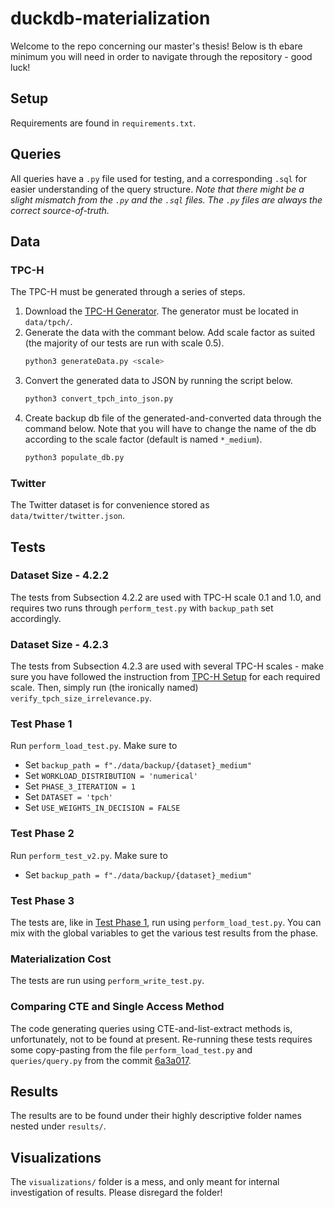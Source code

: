 # duckdb-materialization
Welcome to the repo concerning our master's thesis! Below is th ebare minimum you will need in order to navigate through the repository - good luck!

## Setup
Requirements are found in `requirements.txt`.

## Queries
All queries have a `.py` file used for testing, and a corresponding `.sql` for easier understanding of the query structure. 
_Note that there might be a slight mismatch from the `.py` and the `.sql` files. The `.py` files are always the correct source-of-truth._

## Data
### TPC-H
The TPC-H must be generated through a series of steps. 
1. Download the [TPC-H Generator](https://www.tpc.org/tpc_documents_current_versions/download_programs/tools-download-request5.asp?bm_type=TPC-H&bm_vers=3.0.1&mode=CURRENT-ONLY). The generator must be located in `data/tpch/`.
2. Generate the data with the commant below. Add scale factor as suited (the majority of our tests are run with scale 0.5).
    ```sh
    python3 generateData.py <scale>
    ```
3. Convert the generated data to JSON by running the script below. 
    ```sh
    python3 convert_tpch_into_json.py
    ```
4. Create backup db file of the generated-and-converted data through the command below. Note that you will have to change the name of the db according to the scale factor (default is named `*_medium`).
    ```sh
    python3 populate_db.py
    ```

### Twitter
The Twitter dataset is for convenience stored as `data/twitter/twitter.json`.

## Tests
### Dataset Size - 4.2.2
The tests from Subsection 4.2.2 are used with TPC-H scale 0.1 and 1.0, and requires two runs through `perform_test.py` with `backup_path` set accordingly.

### Dataset Size - 4.2.3
The tests from Subsection 4.2.3 are used with several TPC-H scales - make sure you have followed the instruction from [TPC-H Setup](#tpc-h) for each required scale. Then, simply run (the ironically named) `verify_tpch_size_irrelevance.py`.

### Test Phase 1
Run `perform_load_test.py`. Make sure to
- Set `backup_path = f"./data/backup/{dataset}_medium"`
- Set `WORKLOAD_DISTRIBUTION = 'numerical'`
- Set `PHASE_3_ITERATION = 1`
- Set `DATASET = 'tpch'`
- Set `USE_WEIGHTS_IN_DECISION = FALSE`

### Test Phase 2
Run `perform_test_v2.py`. Make sure to
- Set `backup_path = f"./data/backup/{dataset}_medium"`

### Test Phase 3
The tests are, like in [Test Phase 1](#phase-1), run using `perform_load_test.py`. You can mix with the global variables to get the various test results from the phase.

### Materialization Cost
The tests are run using `perform_write_test.py`. 

### Comparing CTE and Single Access Method
The code generating queries using CTE-and-list-extract methods is, unfortunately, not to be found at present. Re-running these tests requires some copy-pasting from the file `perform_load_test.py` and `queries/query.py` from the commit [6a3a017](https://github.com/magnuis/duckdb-materialization/commit/6a3a017b763b81b8e2f4b85a80e8c2a5de65a4e7).

## Results
The results are to be found under their highly descriptive folder names nested under `results/`. 

## Visualizations
The `visualizations/` folder is a mess, and only meant for internal investigation of results. Please disregard the folder!


